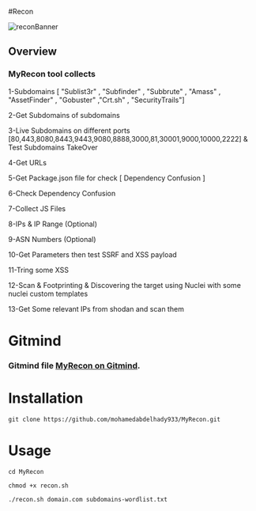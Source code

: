 #Recon

![reconBanner](https://user-images.githubusercontent.com/73122852/192073934-85a127ea-55f2-473c-a1b8-09c0f3e2892f.png)



## Overview
### MyRecon tool collects 

1-Subdomains [ "Sublist3r" , "Subfinder" , "Subbrute" , "Amass" , "AssetFinder" , "Gobuster" ,"Crt.sh" , "SecurityTrails"]

2-Get Subdomains of subdomains

3-Live Subdomains on different ports [80,443,8080,8443,9443,9080,8888,3000,81,30001,9000,10000,2222]  & Test Subdomains TakeOver

4-Get URLs 

5-Get Package.json file for check [ Dependency Confusion ]

6-Check Dependency Confusion

7-Collect JS Files

8-IPs & IP Range  (Optional)

9-ASN Numbers   (Optional)

10-Get Parameters then test SSRF and XSS payload

11-Tring some XSS

12-Scan & Footprinting & Discovering the target using Nuclei with some nuclei custom templates

13-Get Some relevant IPs from shodan and scan them


# Gitmind 

### Gitmind file  [MyRecon on Gitmind](https://gitmind.com/app/doc/ho6538w5jw).


# Installation

 ```
 git clone https://github.com/mohamedabdelhady933/MyRecon.git
 ```
 # Usage
 
 ```
 cd MyRecon
 ```
 ```
 chmod +x recon.sh
 ```
 ```
 ./recon.sh domain.com subdomains-wordlist.txt
```

